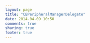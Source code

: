 ```yaml
---
layout: page
title: "CBPeripheralManagerDelegate"
date: 2014-04-09 10:50
comments: true
sharing: true
footer: true
---
```


